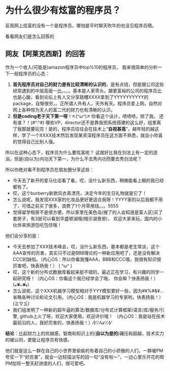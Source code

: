 # 为什么很少有炫富的程序员？

反观网上炫富的没有一个是程序员，哪怕是平时聊天吹牛的也没见程序员晒。 

看看网友们是怎么回答的 

## 网友【阿莱克西斯】的回答

作为一个收入(可能是)amazon程序员中top%10的程序员， 我来很简单的分析一下一般程序员的心态：

1. **首先程序员对自己的财力是有比较清晰的认识的**，是有点钱，但是跟公司这些经常遇到的中层高层一比。。。。基本是人家零头。跟更富裕的公司的程序员比也是心酸，看到论坛上有人又分享跳槽XXXX拿到了YYYYYYYYYY的package，自惭很穷，。正所谓人外有人，天外有天。程序员爱上网，自然对网上各种惊为天人的富二代的财力也有清晰的认识。
2. **但是coding老子天下第一呀**！↖(^ω^)↗ 你看这个设计，啧啧啧，除了我， 还有谁？！(#^.^#) 哪些VP，director还不是靠我把系统搭建的这么好，组里离了我那就要玩完！是的，程序员往往会在技术上“**自视甚高**”，越年轻的越这样，学了一个XXXX技术然后发现某资深程序员在这方面不熟悉，就会小欣喜的觉得自己比别人强。

所以在这种心态下，程序员为什么要炫富呢？ 这就好比我在剑法上有一定的造诣，但是(自以为)内功天下第一，为什么不去秀内功而要去秀剑法呢？

所以你绝对看不到程序员在朋友圈分享这些：

- 今天去了新开的爱马仕店看了看，哎，没什么新东西，稍微能看上眼的我已经都有了。
- 哎，这个burberry新款风衣真漂亮，决定今年的生日礼物就是它了！
- 怎么说呢，我发现XXX家的化妆品更好更适合我呀！YYYY家的以后我都不用了，可惜之前买了很多，浪费了1个月零用钱。。。5555
- 觉得留学租房不是很方便，所以家里在美色岛(搜了的人会知道是富人区)买了套房子，有3层可以看到华盛顿湖哦(暗示湖景房)， 欢迎大家来玩，国内的小伙伴来旅游包吃包住哦！ 

他们会分享的是：

- 今天去参加了XXX技术峰会，哎，没什么新东西，基本都是老生常谈，这个AAA宣传的厉害，其实只不过是BBB理论的一种新应用吧了，还是没有解决CCC的缺陷。（内心OS：所以你看我懂AAA，BBB和CCC哦，我很有知识很厉害吧，快表扬我！） ( ^ω^ )
- 哎，这个新的分布式数据库看起来挺不错的，最近正在学习，有兴趣的同学一起研究呀！（内心OS：你看这个我已经学会了哦， 你会嘛？快表扬我！）(⁎⁍̴̛ᴗ⁍̴̛⁎)
- 怎么说呢，这个XXX机器学习模型相对于YYY模型更好一些，因为#¥%#&¥...省略各种讨论和论文引用。（内心OS：我是机器学习的专家哟，快表扬我！）(≧∇≦)
- 我们组发明了一种新的超牛逼的算法/数据库/分布式计算框架/语言/库/服务/引擎, github上火了呀，欢迎大家使用，欢迎评价哦！ （内心OS：我是站在技术最前沿的人，我好厉害的，快表扬我！）⁄(⁄ ⁄ ⁄ω⁄ ⁄ ⁄)⁄

**结论**：比起财力上的优越感，智商和知识上的(**自以为是的**)碾压和超越，技术实力的被认同，更能让程序员有快感。

他们就是这么一群在自己的小世界里偷偷的有着自己的小骄傲的人们，一群被PM夸奖一下“好厉害”，就会一边轻描淡写的回一句“没有啦～”，一边心里乐开花的帮PM加班一整天赶进度的人们，很可爱吧。





































